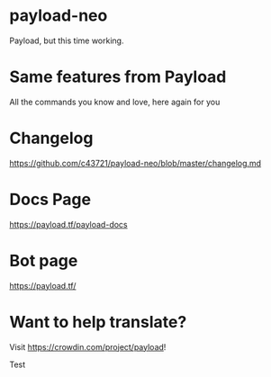 # payload-neo
 Payload, but this time working.
 
# Same features from Payload
 All the commands you know and love, here again for you
 
 # Changelog
 https://github.com/c43721/payload-neo/blob/master/changelog.md
 
# Docs Page
 https://payload.tf/payload-docs
 
 # Bot page
 https://payload.tf/
 
 
 # Want to help translate? 
 Visit https://crowdin.com/project/payload!


Test
